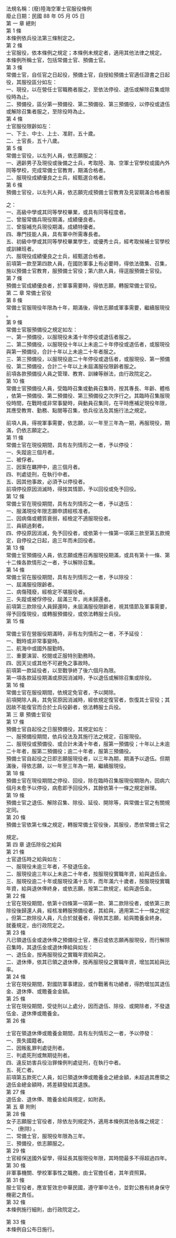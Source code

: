 法規名稱：(廢)陸海空軍士官服役條例  
廢止日期：民國 88 年 05 月 05 日  
第 一 章 總則  
第 1 條  
本條例依兵役法第三條制定之。  
第 2 條  
士官服役，依本條例之規定；本條例未規定者，適用其他法律之規定。  
本條例所稱士官，包括常備士官、預備士官。  
第 3 條  
常備士官，自任官之日起役，預備士官，自授給預備士官適任證書之日起  
役，其服役區分如左：  
一、現役，以在營任士官職務者服之，至依法停役、退伍或解除召集或除  
役時為止。  
二、預備役，區分第一預備役、第二預備役、第三預備役，以停役或退伍  
或解除召集者服之，至除役時為止。  
第 4 條  
士官服役限齡如左：  
一、下士、中士、上士、准尉，五十歲。  
二、士官長，五十八歲。  
第 5 條  
常備士官役，以左列人員，依志願服之：  
一、適齡男子及現役或後備之士兵，考取陸、海、空軍士官學校或國內外  
同等學校，完成常備士官教育，期滿合格者。  
二、服現役成績優良之士兵，經甄選合格者。  
第 6 條  
預備士官役，以左列人員，依志願完成預備士官教育及見習期滿合格者服  


之：  
一、高級中學或其同等學校畢業，或具有同等程度者。  
二、曾服常備兵現役期滿，成績優良者。  
三、曾服補充兵現役期滿，成績特優者。  
四、專門技能人員，具有軍中所需專長者。  
五、初級中學或其同等學校畢業學生，或優秀士兵，經考取候補士官學校  
或訓練班者。  
六、服現役成績優良之士兵，經甄選合格者。  
前項第一款至第四款人員，在國防軍事上有必要時，得依法徵集、召集，  
施以預備士官教育，服預備士官役；第六款人員，得逕服預備士官役。  
第 7 條  
預備士官成績優良者，於軍事需要時，得依志願，轉服常備士官役。  
第 二 章 常備士官役  
第 8 條  
常備士官服現役年限為十年，期滿後，得依志願或軍事需要，繼續服現役  
。  
第 9 條  
常備士官服預備役之規定如左：  
一、第一預備役，以服現役未滿十年停役或退伍者服之。  
二、第二預備役，以服現役十年以上未逾二十年停役或退伍者，或服現役  
與第一預備役，合計十年以上未逾二十年者服之。  
三、第三預備役，以服現役逾二十年停役或退伍者，或服現役、第一預備  
役、第二預備役，合計二十年以上未屆滿服役限齡者服之。  
前項各款預備役人員之管理、教育、訓練等辦法，由行政院定之。  
第 10 條  
常備士官預備役人員，受臨時召集或動員召集時，按其專長、年齡、體格  
，依第一預備役、第二預備役、第三預備役之次序行之。其臨時召集服現  
役時間，在戰時或非常事變時，與動員召集同，在平時應補足現役年限，  
其應受教育、勤務、點閱等召集，依兵役法及其施行法之規定。  


前項人員，得視軍事需要，依志願，以一年至三年為一期，再服現役，期  
滿，仍依志願定之。  
第 11 條  
常備士官在現役期間，具有左列情形之一者，予以停役：  
一、失蹤逾三個月者。  
二、被俘者。  
三、因案在羈押中，逾三個月者。  
四、判處徒刑，在執行中者。  
五、因其他事故，必須予以停役者。  
前項停役原因消滅時，得按其情節，予以回役或免予回役。  
第 12 條  
常備士官在現役期間，具有左列情形之一者，予以退伍：  
一、服滿現役年限志願申請經核准者。  
二、因病傷或體質衰弱，經檢定不適服現役者。  
三、員額過剩者。  
四、停役原因消滅，免予回役者，或依第十一條第一項第三款至第五款規  
定，自停役之日起，逾三年而未回役者。  
第 13 條  
常備士官預備役人員，依志願或應召再服現役期滿，或具有第十一條、第  
十二條各款情形之一者，予以解除召集。  
第 14 條  
常備士官在服役期間，具有左列情形之一者，予以除役：  
一、屆滿服役限齡者。  
二、病傷殘廢，經檢定不堪服役者。  
三、失蹤或被俘停役，屆滿三年，尚未歸還者。  
前項第三款除役人員歸還時，未屆滿服役限齡者，視其情節及軍事需要，  
得予回復現役，或轉服預備役，或依法轉服士兵役。  
第 15 條  


常備士官在營服役期滿時，非有左列情形之一者，不予延役：  
一、戰時或非常事變時。  
二、航海中或國外服勤時。  
三、重要演習、校閱或正服特別勤務時。  
四、因天災或其他不可避免之事故時。  
前項第一款延役者，以至戰爭終了後六個月為限。  
第一項各款延役期滿或原因消滅時，予以退伍或解除召集或除役。  
第 16 條  
常備士官在服役期間，依規定免官者，予以開除。  
前項開除人員，其免官原因消滅時，經依規定復官者，恢復其士官役；其  
因故不能復官而合於士兵役齡者，依法轉服士兵役。  
第 三 章 預備士官役  
第 17 條  
預備士官自起役之日服預備役，其規定如左：  
一、服預備役期間，依兵役法及其施行法之規定，召服現役。  
二、服現役或預備役、或合計未滿十年者，服第一預備役；十年以上未逾  
二十年者，服第二預備役；逾二十年者，服第三預備役。  
預備士官自起役之日即志願服現役者，以三年為期，期滿予以退伍。但期  
滿後，得依志願，以一年至三年為一期，繼續服現役。  
第 18 條  
預備士官在現役期間之停役、回役，除在臨時召集服現役期限內，因病六  
個月未愈予以停役，病愈即予回役外，其餘依第十一條之規定辦理。  
第 19 條  
預備士官之退伍、解除召集、除役、延役、開除等，與常備士官之有關規  
定同。  
第 20 條  
預備士官依第七條之規定，轉服常備士官役後，其服役，悉依常備士官之  


規定。  
第 四 章 退伍除役之給與  
第 21 條  
士官退伍時之給與如左：  
一、服現役未逾三年者，不發退伍金。  
二、服現役逾三年以上未逾二十年者，按服現役實職年資，給與退伍金。  
三、服現役逾二十年或服現役滿十五年，而年滿六十歲者，按服現役實職  
年資，給與退休俸終身，或依志願，按第二款規定，給與退伍金。  
第 22 條  
士官在現役期間，依第十四條第一項第一款、第二款除役者，或依第三款  
除役後歸還人員，經核准轉服預備役者，其給與，適用第二十一條之規定  
。但第二款除役人員，凡合於就養者，得依其志願，給與贍養金終身。  
就養規定，由行政院定之。  
第 23 條  
凡已領退伍金或退休俸之預備役士官，應召或依志願再服現役，而行解除  
召集時，其退伍金或退休俸給與如左：  
一、退伍金，按再服現役之實職年資給與之。  
二、退休俸，依其已領之退休俸，按再服現役之實職年資，增加其給與比  
率。  
第 24 條  
士官在現役期間，對國防軍事建設，或作戰著有功績者，得酌增加其退伍  
金、退休俸、或贍養金金額。  
第 25 條  
士官在現役期間，受徒刑以上處分，因而退伍、除役、或開除者，不發退  
伍金、退休俸或贍養金。  
第 26 條  


士官在領退休俸或贍養金期間，具有左列情形之一者，予以停發：  
一、喪失國籍者。  
二、因叛亂罪判處徒刑者。  
三、判處死刑或無期徒刑者。  
四、違反妨害兵役治罪條例判處徒刑，在執行中者。  
五、死亡者。  
前項第五款死亡人員，如已領退休俸或贍養金之總金額，未超過其應領之  
退伍金總金額時，將差額發給其遺族。  
第 27 條  
退伍金、退休俸、贍養金給與規定，如附表。  
第 五 章 附則  
第 28 條  
女子志願服士官役者，除依左列規定外，適用本條例其他各條之規定：  
一、 (刪除) 。  
二、常備士官，服現役年限為三年。  
三、預備役，依志願服之。  
第 29 條  
士官經保送國外留學，得延長其服現役年限，其時間最多不得超過四年。  
第 30 條  
非軍事機關、學校軍事性之職務，由士官擔任者，其年資照算。  
第 31 條  
服士官役者，應宣誓效忠中華民國，遵守軍中法令，並對公務有終身保守  
機密之責任。  
第 32 條  
本條例施行細則，由行政院定之。  


第 33 條  
本條例自公布日施行。  


